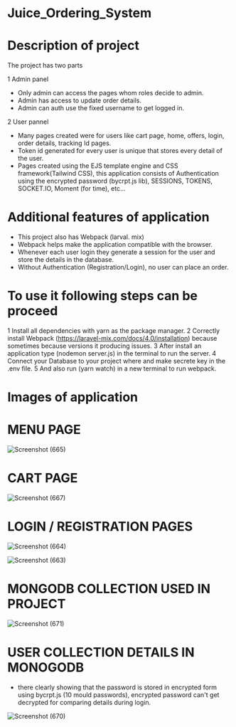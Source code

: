 # Juice_Ordering_System
 
# Description of project

The project has two parts

1 Admin panel
 * Only admin can access the pages whom roles decide to admin. 
 * Admin has access to update order details.
 * Admin can auth use the fixed username to get logged in.
 
2 User pannel
 * Many pages created were for users like cart page, home, offers, login,    order details, tracking Id pages.
 * Token id generated for every user is unique that stores every detail of the user.
 * Pages created using the EJS template engine and CSS framework(Tailwind CSS), this application consists of Authentication using the 
   encrypted password (bycrpt.js lib), SESSIONS, TOKENS, SOCKET.IO, Moment (for time), etc...

# Additional features of application
 * This project also has Webpack (larval. mix)
 * Webpack helps make the application compatible with the browser.
 * Whenever each user login they generate a session for the user and store the details in the database.
 * Without Authentication (Registration/Login), no user can place an order.

# To use it following steps can be proceed

 1 Install all dependencies with yarn as the package manager. 
 2 Correctly install Webpack (https://laravel-mix.com/docs/4.0/installation) because sometimes because versions it producing issues.
 3 After install an application type (nodemon server.js) in the terminal to run the server.
 4  Connect your Database to your project where and make secrete key in the .env file. 
 5 And also run (yarn watch) in a new terminal to run webpack.

# Images of  application 

# MENU PAGE 

![Screenshot (665)](https://user-images.githubusercontent.com/74869287/130316693-bd7ead15-9e4d-4a3c-8bcc-570249abf254.png)

# CART PAGE

![Screenshot (667)](https://user-images.githubusercontent.com/74869287/130316765-696da842-ac1e-43e3-859a-536c801da095.png)

# LOGIN / REGISTRATION PAGES

![Screenshot (664)](https://user-images.githubusercontent.com/74869287/130316772-ef3cd624-7ecc-4795-be8e-a72d4fcd373a.png)

![Screenshot (663)](https://user-images.githubusercontent.com/74869287/130316732-840a13b6-1f02-4653-a429-b37cb338dc6d.png)

# MONGODB COLLECTION USED IN PROJECT

![Screenshot (671)](https://user-images.githubusercontent.com/74869287/130317439-0f21a200-3ad5-4355-8f33-817553c875dd.png)

# USER COLLECTION DETAILS IN MONOGODB

* there clearly showing that the password is stored in encrypted form using bycrpt.js (10 mould passwords),
  encrypted password can't get decrypted for comparing details during login.
  
![Screenshot (670)](https://user-images.githubusercontent.com/74869287/130317453-98aca5c7-0124-403b-81c9-9099efa3bb06.png)
